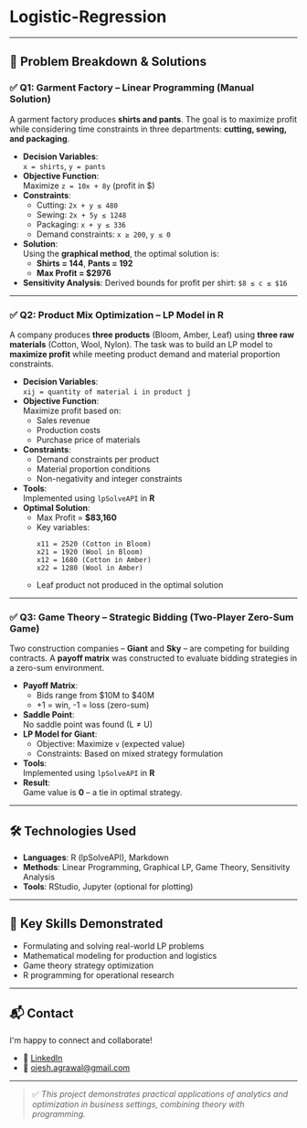# Logistic-Regression

 
  

---

## 🧠 Problem Breakdown & Solutions

### ✅ Q1: Garment Factory – Linear Programming (Manual Solution)

A garment factory produces **shirts and pants**. The goal is to maximize profit while considering time constraints in three departments: **cutting, sewing, and packaging**.

- **Decision Variables**:  
  `x = shirts`, `y = pants`
- **Objective Function**:  
  Maximize `z = 10x + 8y` (profit in $)
- **Constraints**:
  - Cutting: `2x + y ≤ 480`
  - Sewing: `2x + 5y ≤ 1248`
  - Packaging: `x + y ≤ 336`
  - Demand constraints: `x ≥ 200`, `y ≤ 0`
- **Solution**:  
  Using the **graphical method**, the optimal solution is:
  - **Shirts = 144**, **Pants = 192**
  - **Max Profit = $2976**
- **Sensitivity Analysis**:
  Derived bounds for profit per shirt: `$8 ≤ c ≤ $16`


---

### ✅ Q2: Product Mix Optimization – LP Model in R

A company produces **three products** (Bloom, Amber, Leaf) using **three raw materials** (Cotton, Wool, Nylon). The task was to build an LP model to **maximize profit** while meeting product demand and material proportion constraints.

- **Decision Variables**:  
  `xij = quantity of material i in product j`
- **Objective Function**:  
  Maximize profit based on:
  - Sales revenue
  - Production costs
  - Purchase price of materials
- **Constraints**:
  - Demand constraints per product
  - Material proportion conditions
  - Non-negativity and integer constraints
- **Tools**:  
  Implemented using `lpSolveAPI` in **R**
- **Optimal Solution**:
  - Max Profit = **$83,160**
  - Key variables:
    ```
    x11 = 2520 (Cotton in Bloom)
    x21 = 1920 (Wool in Bloom)
    x12 = 1680 (Cotton in Amber)
    x22 = 1280 (Wool in Amber)
    ```
  - Leaf product not produced in the optimal solution


---

### ✅ Q3: Game Theory – Strategic Bidding (Two-Player Zero-Sum Game)

Two construction companies – **Giant** and **Sky** – are competing for building contracts. A **payoff matrix** was constructed to evaluate bidding strategies in a zero-sum environment.

- **Payoff Matrix**:
  - Bids range from $10M to $40M
  - +1 = win, -1 = loss (zero-sum)
- **Saddle Point**:  
  No saddle point was found (L ≠ U)
- **LP Model for Giant**:
  - Objective: Maximize `v` (expected value)
  - Constraints: Based on mixed strategy formulation
- **Tools**:  
  Implemented using `lpSolveAPI` in **R**
- **Result**:  
  Game value is **0** – a tie in optimal strategy.


---

## 🛠️ Technologies Used

- **Languages**: R (lpSolveAPI), Markdown
- **Methods**: Linear Programming, Graphical LP, Game Theory, Sensitivity Analysis
- **Tools**: RStudio, Jupyter (optional for plotting)

---

## 💼 Key Skills Demonstrated

- Formulating and solving real-world LP problems
- Mathematical modeling for production and logistics
- Game theory strategy optimization
- R programming for operational research

---

## 📬 Contact

I'm happy to connect and collaborate!

- 🔗 [LinkedIn](https://www.linkedin.com/in/ojeshagrawal/)
- 📧 ojesh.agrawal@gmail.com

---

> ✅ *This project demonstrates practical applications of analytics and optimization in business settings, combining theory with programming.*  

 
